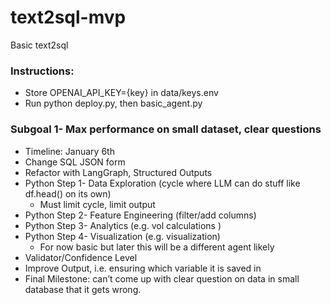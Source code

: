 # text2sql-mvp
Basic text2sql

### Instructions:
- Store OPENAI_API_KEY={key} in data/keys.env
- Run python deploy.py, then basic_agent.py 
### Subgoal 1- Max performance on small dataset, clear questions
- Timeline: January 6th
- Change SQL JSON form
- Refactor with LangGraph, Structured Outputs
- Python Step 1- Data Exploration (cycle where LLM can do stuff like df.head() on its own)
    - Must limit cycle, limit output
- Python Step 2- Feature Engineering (filter/add columns)
- Python Step 3- Analytics (e.g. vol calculations )
- Python Step 4- Visualization (e.g. visualization)
    - For now basic but later this will be a different agent likely
- Validator/Confidence Level
- Improve Output, i.e. ensuring which variable it is saved in
- Final Milestone: can’t come up with clear question on data in small database that it gets wrong.